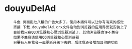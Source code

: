# douyuDelAd
		斗鱼 页面乱七八糟的广告太多了，使用本插件可以让你有清爽的感觉
		直接 下载.douyuDelAd.crx文件拖动到浏览器的应用界面就安装上了
		目前我只在QQ浏览器和心愿浏览器测试了，其他浏览器也许不兼容
		如果不兼容请使用QQ浏览器和心愿浏览器
		只要有人用我会一直更新升级下去的，后续我还会增加其他的功能